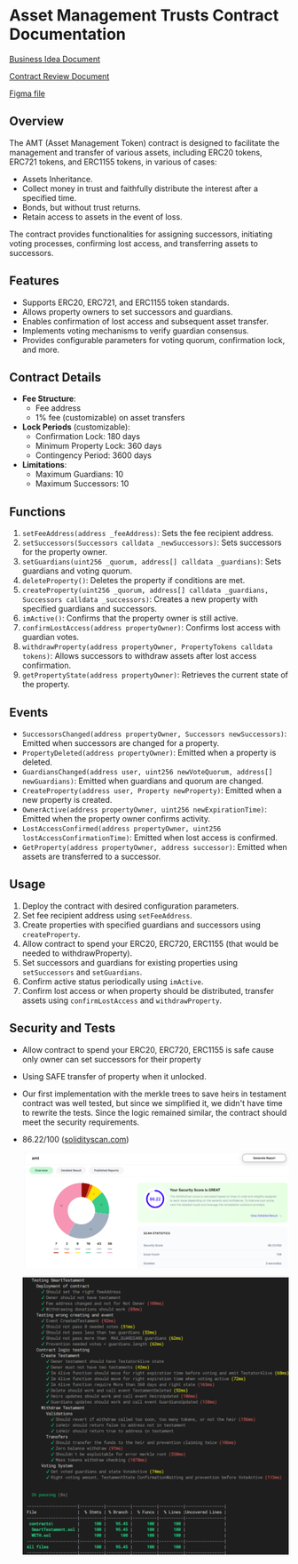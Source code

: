 # Asset Management Trusts Contract Documentation

[Business Idea Document](https://docs.google.com/document/d/1uY80XoDcEFi39YQkF3eXGCdtpBTSBMrA1IqjUCgE1m8/edit?usp=sharing)

[Contract Review Document](https://docs.google.com/document/d/1dMzREk22NHCXxLXIE8LhBCPNNVVeEPutTdZXubmmgEI/edit?usp=sharing)

[Figma file](https://www.figma.com/file/llMxOR11X2Z2tp8tXCrjwo/ioob?type=design&node-id=3504%3A4607&mode=design&t=qmJMIoMY9UnXs0Y9-1)

## Overview

The AMT (Asset Management Token) contract is designed to facilitate the management and transfer of various assets, including ERC20 tokens, ERC721 tokens, and ERC1155 tokens, in various of cases:

- Assets Inheritance.
- Collect money in trust and faithfully distribute the interest after a specified time.
- Bonds, but without trust returns.
- Retain access to assets in the event of loss.

The contract provides functionalities for assigning successors, initiating voting processes, confirming lost access, and transferring assets to successors.

## Features

- Supports ERC20, ERC721, and ERC1155 token standards.
- Allows property owners to set successors and guardians.
- Enables confirmation of lost access and subsequent asset transfer.
- Implements voting mechanisms to verify guardian consensus.
- Provides configurable parameters for voting quorum, confirmation lock, and more.

## Contract Details

- **Fee Structure**:
  - Fee address
  - 1% fee (customizable) on asset transfers
- **Lock Periods** (customizable):
  - Confirmation Lock: 180 days
  - Minimum Property Lock: 360 days
  - Contingency Period: 3600 days
- **Limitations**:
  - Maximum Guardians: 10
  - Maximum Successors: 10

## Functions

1. `setFeeAddress(address _feeAddress)`: Sets the fee recipient address.
2. `setSuccessors(Successors calldata _newSuccessors)`: Sets successors for the property owner.
3. `setGuardians(uint256 _quorum, address[] calldata _guardians)`: Sets guardians and voting quorum.
4. `deleteProperty()`: Deletes the property if conditions are met.
5. `createProperty(uint256 _quorum, address[] calldata _guardians, Successors calldata _successors)`: Creates a new property with specified guardians and successors.
6. `imActive()`: Confirms that the property owner is still active.
7. `confirmLostAccess(address propertyOwner)`: Confirms lost access with guardian votes.
8. `withdrawProperty(address propertyOwner, PropertyTokens calldata tokens)`: Allows successors to withdraw assets after lost access confirmation.
9. `getPropertyState(address propertyOwner)`: Retrieves the current state of the property.

## Events

- `SuccessorsChanged(address propertyOwner, Successors newSuccessors)`: Emitted when successors are changed for a property.
- `PropertyDeleted(address propertyOwner)`: Emitted when a property is deleted.
- `GuardiansChanged(address user, uint256 newVoteQuorum, address[] newGuardians)`: Emitted when guardians and quorum are changed.
- `CreateProperty(address user, Property newProperty)`: Emitted when a new property is created.
- `OwnerActive(address propertyOwner, uint256 newExpirationTime)`: Emitted when the property owner confirms activity.
- `LostAccessConfirmed(address propertyOwner, uint256 lostAccessConfirmationTime)`: Emitted when lost access is confirmed.
- `GetProperty(address propertyOwner, address successor)`: Emitted when assets are transferred to a successor.

## Usage

1. Deploy the contract with desired configuration parameters.
2. Set fee recipient address using `setFeeAddress`.
3. Create properties with specified guardians and successors using `createProperty`.
4. Allow contract to spend your ERC20, ERC720, ERC1155 (that would be needed to withdrawProperty).
5. Set successors and guardians for existing properties using `setSuccessors` and `setGuardians`.
6. Confirm active status periodically using `imActive`.
7. Confirm lost access or when property should be distributed, transfer assets using `confirmLostAccess` and `withdrawProperty`.

## Security and Tests

- Allow contract to spend your ERC20, ERC720, ERC1155 is safe cause only owner can set successors for their property
- Using SAFE transfer of property when it unlocked.
- Our first implementation with the merkle trees to save heirs in testament contract was well tested, but since we simplified it, we didn't have time to rewrite the tests. Since the logic remained similar, the contract should meet the security requirements.
- 86.22/100 ([solidityscan.com](https://solidityscan.com/))

  ![alt text](imgs/solscan.png)

  ![alt text](imgs/image.png)
